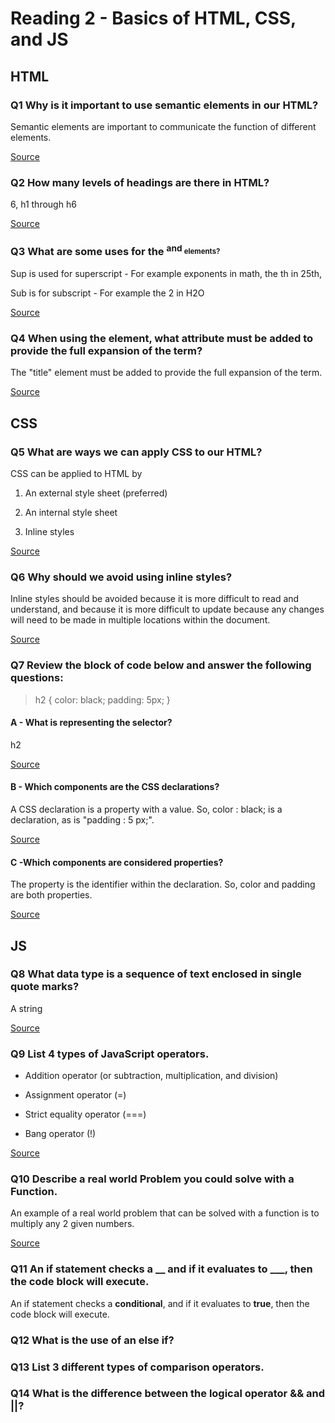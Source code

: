 # Reading 2 - Basics of HTML, CSS, and JS

## HTML

### Q1 Why is it important to use semantic elements in our HTML?

Semantic elements are important to communicate the function of different elements.

[Source](https://developer.mozilla.org/en-US/docs/Learn/HTML/Introduction_to_HTML/HTML_text_fundamentals#the_basics_headings_and_paragraphs)

### Q2 How many levels of headings are there in HTML?

6, h1 through h6

[Source](https://developer.mozilla.org/en-US/docs/Learn/HTML/Introduction_to_HTML/HTML_text_fundamentals#the_basics_headings_and_paragraphs)

### Q3 What are some uses for the <sup> and <sub> elements?

Sup is used for superscript - For example exponents in math, the th in 25th,

Sub is for subscript - For example the 2 in H2O

[Source](https://developer.mozilla.org/en-US/docs/Learn/HTML/Introduction_to_HTML/Advanced_text_formatting#superscript_and_subscript)

### Q4 When using the <abbr> element, what attribute must be added to provide the full expansion of the term?

The "title" element must be added to provide the full expansion of the term.

[Source](https://developer.mozilla.org/en-US/docs/Learn/HTML/Introduction_to_HTML/Advanced_text_formatting#abbreviations)

## CSS

### Q5 What are ways we can apply CSS to our HTML?

CSS can be applied to HTML by

1. An external style sheet (preferred)

2. An internal style sheet

3. Inline styles

[Source](https://developer.mozilla.org/en-US/docs/Learn/CSS/First_steps/How_CSS_is_structured)

### Q6 Why should we avoid using inline styles?

Inline styles should be avoided because it is more difficult to read and understand, and because it is more difficult to update because any changes will need to be made in multiple locations within the document.

[Source](https://developer.mozilla.org/en-US/docs/Learn/CSS/First_steps/How_CSS_is_structured)

### Q7 Review the block of code below and answer the following questions:

>   h2 {
>     color: black;
>     padding: 5px;
>   }

#### A - What is representing the selector?

h2

[Source](https://developer.mozilla.org/en-US/docs/Learn/CSS/First_steps/How_CSS_is_structured#properties_and_values)

#### B - Which components are the CSS declarations?

A CSS declaration is a property with a value. So, color : black; is a declaration, as is "padding : 5 px;".

[Source](https://developer.mozilla.org/en-US/docs/Learn/CSS/First_steps/How_CSS_is_structured#properties_and_values)

#### C -Which components are considered properties?

The property is the identifier within the declaration. So, color and padding are both properties.

[Source](https://developer.mozilla.org/en-US/docs/Learn/CSS/First_steps/How_CSS_is_structured#properties_and_values)

## JS

### Q8 What data type is a sequence of text enclosed in single quote marks?

A string

[Source](https://developer.mozilla.org/en-US/docs/Learn/Getting_started_with_the_web/JavaScript_basics)

### Q9 List 4 types of JavaScript operators.

- Addition operator (or subtraction, multiplication, and division)

- Assignment operator (=)

- Strict equality operator (===)

- Bang operator (!)

[Source](https://developer.mozilla.org/en-US/docs/Learn/Getting_started_with_the_web/JavaScript_basics)

### Q10 Describe a real world Problem you could solve with a Function.

An example of a real world problem that can be solved with a function is to multiply any 2 given numbers.

[Source](https://developer.mozilla.org/en-US/docs/Learn/Getting_started_with_the_web/JavaScript_basics#language_basics_crash_course)

### Q11 An if statement checks a __ and if it evaluates to ___, then the code block will execute.

An if statement checks a **conditional**, and if it evaluates to **true**, then the code block will execute.

### Q12 What is the use of an else if?



### Q13 List 3 different types of comparison operators.

### Q14 What is the difference between the logical operator && and ||?

